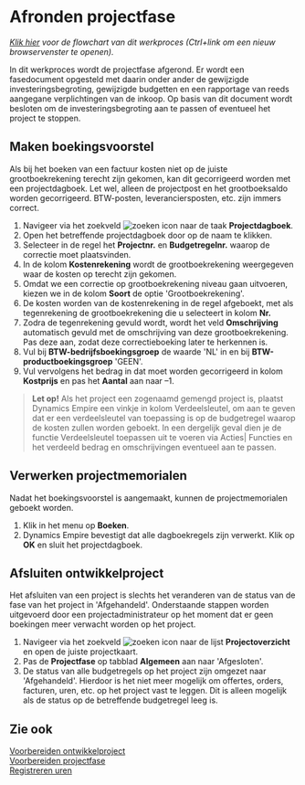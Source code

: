 # Afronden projectfase

*[Klik hier](https://cegeka-dsabestpracticeprocessen.mavimcloud.com//Portal/code?id=1a4&view=Chart&maximize=true) voor de flowchart van dit werkproces (Ctrl+link om een nieuw browservenster te openen).*

In dit werkproces wordt de projectfase afgerond. Er wordt een fasedocument opgesteld met daarin onder ander de gewijzigde investeringsbegroting, gewijzigde budgetten en een rapportage van reeds aangegane verplichtingen van de inkoop. Op basis van dit document wordt besloten om de investeringsbegroting aan te passen of eventueel het project te stoppen.

## Maken boekingsvoorstel

Als bij het boeken van een factuur kosten niet op de juiste grootboekrekening terecht zijn gekomen, kan dit gecorrigeerd worden met een projectdagboek. Let wel, alleen de projectpost en het grootboeksaldo worden gecorrigeerd. BTW-posten, leveranciersposten, etc. zijn immers correct.
1.	Navigeer via het zoekveld ![zoeken icon](/assets/images/zoeken.png "zoeken icon") naar de taak **Projectdagboek**.
2.	Open het betreffende projectdagboek door op de naam te klikken.
3.	Selecteer in de regel het **Projectnr.** en **Budgetregelnr.** waarop de correctie moet plaatsvinden. 
4.	In de kolom **Kostenrekening** wordt de grootboekrekening weergegeven waar de kosten op terecht zijn gekomen. 
5.	Omdat we een correctie op grootboekrekening niveau gaan uitvoeren, kiezen we in de kolom **Soort** de optie 'Grootboekrekening'. 
6.	De kosten worden van de kostenrekening in de regel afgeboekt, met als tegenrekening de grootboekrekening die u selecteert in kolom **Nr.**
7.	Zodra de tegenrekening gevuld wordt, wordt het veld **Omschrijving** automatisch gevuld met de omschrijving van deze grootboekrekening. Pas deze aan, zodat deze correctieboeking later te herkennen is. 
8.	Vul bij **BTW-bedrijfsboekingsgroep** de waarde 'NL' in en bij **BTW-productboekingsgroep** 'GEEN'. 
9.	Vul vervolgens het bedrag in dat moet worden gecorrigeerd in kolom **Kostprijs** en pas het **Aantal** aan naar –1.  
 
>**Let op!** Als het project een zogenaamd gemengd project is, plaatst Dynamics Empire een vinkje in kolom Verdeelsleutel, om aan te geven dat er een verdeelsleutel van toepassing is op de budgetregel waarop de kosten zullen worden geboekt. In een dergelijk geval dien je de functie Verdeelsleutel toepassen uit te voeren via Acties| Functies en het verdeeld bedrag en omschrijvingen eventueel aan te passen.  
 
## Verwerken projectmemorialen

Nadat het boekingsvoorstel is aangemaakt, kunnen de projectmemorialen geboekt worden.
1. Klik in het menu op **Boeken**.
2. Dynamics Empire bevestigt dat alle dagboekregels zijn verwerkt. Klik op **OK** en sluit het projectdagboek.
 
## Afsluiten ontwikkelproject

Het afsluiten van een project is slechts het veranderen van de status van de fase van het project in 'Afgehandeld'. 
Onderstaande stappen worden uitgevoerd door een projectadministrateur op het moment dat er geen boekingen meer verwacht worden op het project. 
1. Navigeer via het zoekveld ![zoeken icon](/assets/images/zoeken.png "zoeken icon") naar de lijst **Projectoverzicht** en open de juiste projectkaart.
2. Pas de **Projectfase** op tabblad **Algemeen** aan naar 'Afgesloten'.
3. De status van alle budgetregels op het project zijn omgezet naar 'Afgehandeld'. Hierdoor is het niet meer mogelijk om offertes, orders, facturen, uren, etc. op het project vast te leggen. Dit is alleen mogelijk als de status op de betreffende budgetregel leeg is.

## Zie ook

[Voorbereiden ontwikkelproject](../voorbereiden-ontwikkelproject/)  
[Voorbereiden projectfase](../voorbereiden-projectfase/)  
[Registreren uren](../registreren-uren/)  
